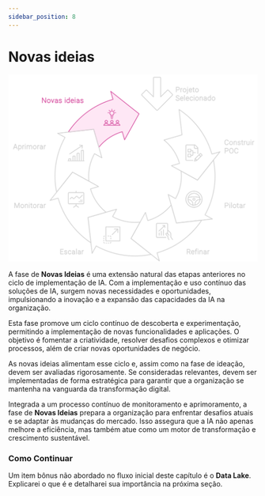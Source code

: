```yaml
---
sidebar_position: 8
---
```

# Novas ideias
![Fluxo adoção da IA - Implementar](./ciclo/ciclo-implementar-novas-ideias.svg)

A fase de **Novas Ideias** é uma extensão natural das etapas anteriores no ciclo de implementação de IA. Com a implementação e uso contínuo das soluções de IA, surgem novas necessidades e oportunidades, impulsionando a inovação e a expansão das capacidades da IA na organização.

Esta fase promove um ciclo contínuo de descoberta e experimentação, permitindo a implementação de novas funcionalidades e aplicações. O objetivo é fomentar a criatividade, resolver desafios complexos e otimizar processos, além de criar novas oportunidades de negócio.

As novas ideias alimentam esse ciclo e, assim como na fase de ideação, devem ser avaliadas rigorosamente. Se consideradas relevantes, devem ser implementadas de forma estratégica para garantir que a organização se mantenha na vanguarda da transformação digital.

Integrada a um processo contínuo de monitoramento e aprimoramento, a fase de **Novas Ideias** prepara a organização para enfrentar desafios atuais e se adaptar às mudanças do mercado. Isso assegura que a IA não apenas melhore a eficiência, mas também atue como um motor de transformação e crescimento sustentável.

### Como Continuar
Um item bônus não abordado no fluxo inicial deste capítulo é o **Data Lake**. Explicarei o que é e detalharei sua importância na próxima seção.
